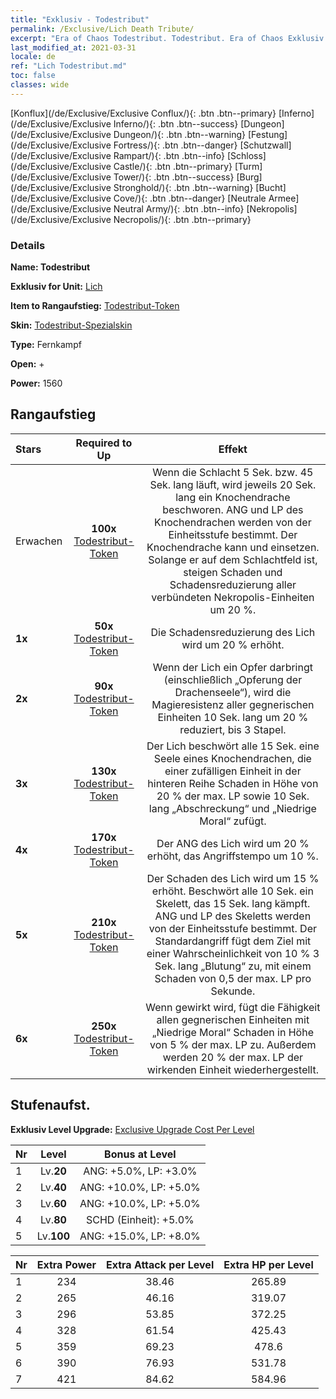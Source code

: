 ```yaml
---
title: "Exklusiv - Todestribut"
permalink: /Exclusive/Lich Death Tribute/
excerpt: "Era of Chaos Todestribut. Todestribut. Era of Chaos Exklusiv Todestribut. Lich Exklusiv."
last_modified_at: 2021-03-31
locale: de
ref: "Lich Todestribut.md"
toc: false
classes: wide
---
```

 [Konflux](/de/Exclusive/Exclusive Conflux/){: .btn .btn--primary} [Inferno](/de/Exclusive/Exclusive Inferno/){: .btn .btn--success} [Dungeon](/de/Exclusive/Exclusive Dungeon/){: .btn .btn--warning} [Festung](/de/Exclusive/Exclusive Fortress/){: .btn .btn--danger} [Schutzwall](/de/Exclusive/Exclusive Rampart/){: .btn .btn--info} [Schloss](/de/Exclusive/Exclusive Castle/){: .btn .btn--primary} [Turm](/de/Exclusive/Exclusive Tower/){: .btn .btn--success} [Burg](/de/Exclusive/Exclusive Stronghold/){: .btn .btn--warning} [Bucht](/de/Exclusive/Exclusive Cove/){: .btn .btn--danger} [Neutrale Armee](/de/Exclusive/Exclusive Neutral Army/){: .btn .btn--info} [Nekropolis](/de/Exclusive/Exclusive Necropolis/){: .btn .btn--primary} 

### Details
 **Name: Todestribut** 

 **Exklusiv for Unit:** [Lich](/de/units/Lich/) 

 **Item to Rangaufstieg:** [Todestribut-Token](/de/Items/con_978/)

 **Skin:** [Todestribut-Spezialskin](/de/Items/con_646/)

 **Type:** Fernkampf

 **Open:** +

 **Power:** 1560

## Rangaufstieg

  |     Stars    |  Required to Up | Effekt |
  |:-------------|:---------------:|:---------------:|
  |  Erwachen  | **100x** [Todestribut-Token](/de/Items/con_978/) | <Opferung der Drachenseele> Wenn die Schlacht 5 Sek. bzw. 45 Sek. lang läuft, wird jeweils 20 Sek. lang ein Knochendrache beschworen. ANG und LP des Knochendrachen werden von der Einheitsstufe bestimmt. Der Knochendrache kann <Angst> und <Durchdringung> einsetzen. Solange er auf dem Schlachtfeld ist, steigen Schaden und Schadensreduzierung aller verbündeten Nekropolis-Einheiten um 20 %. |
  | **1x** <i class="fas fa-star"/> | **50x** [Todestribut-Token](/de/Items/con_978/) | Die Schadensreduzierung des Lich wird um 20 % erhöht. |
  | **2x** <i class="fas fa-star"/> | **90x** [Todestribut-Token](/de/Items/con_978/) | Wenn der Lich ein Opfer darbringt (einschließlich „Opferung der Drachenseele“), wird die Magieresistenz aller gegnerischen Einheiten 10 Sek. lang um 20 % reduziert, bis 3 Stapel. |
  | **3x** <i class="fas fa-star"/> | **130x** [Todestribut-Token](/de/Items/con_978/) | <Seelenraub> Der Lich beschwört alle 15 Sek. eine Seele eines Knochendrachen, die einer zufälligen Einheit in der hinteren Reihe Schaden in Höhe von 20 % der max. LP sowie 10 Sek. lang „Abschreckung“ und „Niedrige Moral“ zufügt. |
  | **4x** <i class="fas fa-star"/> | **170x** [Todestribut-Token](/de/Items/con_978/) | Der ANG des Lich wird um 20 % erhöht, das Angriffstempo um 10 %. |
  | **5x** <i class="fas fa-star"/> | **210x** [Todestribut-Token](/de/Items/con_978/) | Der Schaden des Lich wird um 15 % erhöht. Beschwört alle 10 Sek. ein Skelett, das 15 Sek. lang kämpft. ANG und LP des Skeletts werden von der Einheitsstufe bestimmt. Der Standardangriff fügt dem Ziel mit einer Wahrscheinlichkeit von 10 % 3 Sek. lang „Blutung“ zu, mit einem Schaden von 0,5 der max. LP pro Sekunde. |
  | **6x** <i class="fas fa-star"/> | **250x** [Todestribut-Token](/de/Items/con_978/) | Wenn <Seelenraub> gewirkt wird, fügt die Fähigkeit allen gegnerischen Einheiten mit „Niedrige Moral“ Schaden in Höhe von 5 % der max. LP zu. Außerdem werden 20 % der max. LP der wirkenden Einheit wiederhergestellt. |


## Stufenaufst.
 **Exklusiv Level Upgrade:** [Exclusive Upgrade Cost Per Level](/Exclusive/ExclusiveUpgradeCostPerLevel/)

  |  Nr  |   Level  | Bonus at Level |
  |:-----|:--------:|:--------------:|
  | 1 | Lv.**20** | ANG: +5.0%, LP: +3.0% |
  | 2 | Lv.**40** | ANG: +10.0%, LP: +5.0% |
  | 3 | Lv.**60** | ANG: +10.0%, LP: +5.0% |
  | 4 | Lv.**80** | SCHD (Einheit): +5.0% |
  | 5 | Lv.**100** | ANG: +15.0%, LP: +8.0% |


  |  Nr  |  Extra Power | Extra Attack per Level | Extra HP per Level |
  |:-----|:--------:|:--------:|:--------:|
  | 1 | 234 | 38.46 | 265.89 |
  | 2 | 265 | 46.16 | 319.07 |
  | 3 | 296 | 53.85 | 372.25 |
  | 4 | 328 | 61.54 | 425.43 |
  | 5 | 359 | 69.23 | 478.6 |
  | 6 | 390 | 76.93 | 531.78 |
  | 7 | 421 | 84.62 | 584.96 |


